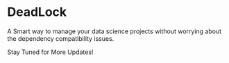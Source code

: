 # DeadLock

A Smart way to manage your data science projects without worrying about the dependency compatibility issues.

Stay Tuned for More Updates!
